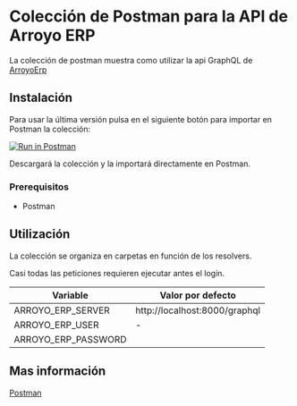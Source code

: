 # Colección de Postman para la API de Arroyo ERP

La colección de postman muestra como utilizar la api GraphQL de [ArroyoErp](https://github.com/soker90/arroyo-erp-server)

## Instalación

Para usar la última versión pulsa en el siguiente botón para importar en Postman la colección:

[![Run in Postman](https://s3.amazonaws.com/postman-static/run-button.png)](https://www.getpostman.com/collections/6b0cdbeb8f5cf89ec1d2)

Descargará la colección y la importará directamente en Postman.

### Prerequisitos

- Postman

## Utilización

La colección se organiza en carpetas en función de los resolvers.

Casi todas las peticiones requieren ejecutar antes el login.


|Variable            |Valor por defecto             |
|--------------------|------------------------------|
|ARROYO_ERP_SERVER   |http://localhost:8000/graphql |
|ARROYO_ERP_USER     |-                             |
|ARROYO_ERP_PASSWORD |                              |

## Mas información

[Postman](https://www.getpostman.com/)
